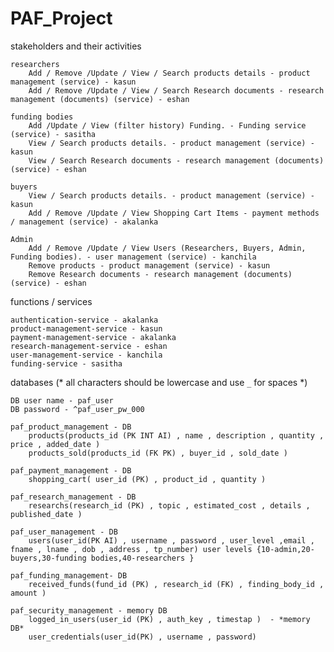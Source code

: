 # PAF_Project

stakeholders and their activities 

	researchers 
		Add / Remove /Update / View / Search products details - product management (service) - kasun
		Add / Remove /Update / View / Search Research documents - research management (documents) (service) - eshan

	funding bodies
		Add /Update / View (filter history) Funding. - Funding service (service) - sasitha
		View / Search products details. - product management (service) - kasun
		View / Search Research documents - research management (documents) (service) - eshan
		
	buyers
		View / Search products details. - product management (service) - kasun
		Add / Remove /Update / View Shopping Cart Items - payment methods / management (service) - akalanka

	Admin
		Add / Remove /Update / View Users (Researchers, Buyers, Admin, Funding bodies). - user management (service) - kanchila
		Remove products - product management (service) - kasun
		Remove Research documents - research management (documents) (service) - eshan



functions / services 
	
	authentication-service - akalanka
	product-management-service - kasun
	payment-management-service - akalanka
	research-management-service - eshan	user-management-service - kanchila	funding-service - sasitha


databases (* all characters should be lowercase and use `_` for spaces *)

~~~~~~~~~~~~~~~~~~~~~~~~~~~
DB user name - paf_user
DB password - ^paf_user_pw_000
~~~~~~~~~~~~~~~~~~~~~~~~~~~

	paf_product_management - DB
		products(products_id (PK INT AI) , name , description , quantity , price , added_date )
		products_sold(products_id (FK PK) , buyer_id , sold_date )

	paf_payment_management - DB
		shopping_cart( user_id (PK) , product_id , quantity )

	paf_research_management - DB
		researchs(research_id (PK) , topic , estimated_cost , details , published_date )
			
	paf_user_management - DB
		users(user_id(PK AI) , username , password , user_level ,email , fname , lname , dob , address , tp_number) user levels {10-admin,20-buyers,30-funding bodies,40-researchers }
		
	paf_funding_management- DB
		received_funds(fund_id (PK) , research_id (FK) , finding_body_id , amount )

	paf_security_management - memory DB
		logged_in_users(user_id (PK) , auth_key , timestap )  - *memory DB*
		user_credentials(user_id(PK) , username , password)

	
























